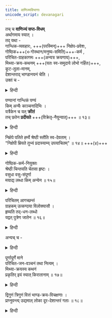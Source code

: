 ```yaml
---
title: वाणिज्यविभागाः
unicode_script: devanagari
---
```


तच् च **वाणिज्यं सप्त-विधम्**  
अर्थागमाय स्यात् ।  
तद् यथा -  
गान्धिक-व्यवहारः, +++(परस्मिन्)+++ निक्षेप-प्रवेशः,  
गोष्ठिक+++(←गोस्थान/मनुष्य-समिति)+++-कर्म ,  
परिचित-ग्राहकागमः +++(अन्यत्र क्रयणाय)+++,  
मिथ्या-क्रय-कथनम् +++(यतः स्व-समुदाये लोभो गर्हितः)+++,  
कूट-तुला-मानम्,  
देशान्तराद् भाण्डानयनं चेति ।  
उक्तं च -  

<details><summary>हिन्दी</summary>

धन की प्राप्ति के लिए सात प्रकार का वाणिज्य होता है । जैसे -  
( १ ) सुगन्धित द्रव्यों जड़ी-बुटी आदि का व्यवसाय,  
(२) निक्षेप-प्रवेश- अर्थात् दूसरे की वस्तु धरोहर रखना  
और उसे उसके बदले व्याज पर रुपया देना,  
( ३ ) गोष्ठिक ( गाय से सम्बन्धित ) कर्म  
अथवा गोष्ठिक कर्म अर्थात् समाज सम्बन्धी कर्म  
( समाज में मुखिया बनकर न्यायान्याय का विचार 'सामाजिक सेवा' करना )  
( ४ ) परिचित ग्राहकों को खींचना,  
(५) विक्री करते समय थोड़े मूल्य में खरीदी चीज का अधिक मूल्य बताना,  
( ६ ) तराजू तौलने में चालबाजी करना और  
( ७ ) दूसरे देश से वरंतन आदि वस्तुओं को लाना । 

कहा गया है कि- 
</details>


पण्यानां गान्धिकं पण्यं  
किम् अन्यैः काञ्चनादिभिः ।  
यत्रैकेन च यत् **क्रीतं**  
तच् छतेन **प्रदीयते** +++(विक्रेतृ-नैयून्यात्)+++ ॥ १३॥

<details><summary>हिन्दी</summary>

बेचने योग्य वस्तुओं में, सुगन्धित द्रव्यों, जड़ी-बूटी आदि का व्यापार सर्वोत्तम होता है, क्योंकि एक का खरीद कर सी का बेचा जाता है, तब अन्य सुवर्ण आदि वस्तुओं के व्यापार से क्या लाभ ।। १३ ।। 
</details>


निक्षेपे पतिते हर्म्ये श्रेष्ठी स्तौति स्व-देवताम् ।  
"निक्षेपी म्रियते तुभ्यं प्रदास्याम्य् उपयाचितम्" ॥ १४॥ +++(४)+++

<details><summary>हिन्दी</summary>

धरोहर घर में आ जाने पर सेठ अपने कुलदेवता से प्रार्थना करता है कि यदि धरोहर रखने वाला मर जाय तो मैं आपकी अभिलषित वस्तु से पूजा करूंगा ।। १४ ।। 
</details>


गोष्ठिक-कर्म-नियुक्तः  
श्रेष्ठी चिन्तयति चेतसा हृष्टः ।  
वसुधा वसु-संपूर्णा  
मयाद्य लब्धा किम् अन्येन ॥ १५॥  

<details><summary>हिन्दी</summary>

गोष्ठिक कर्म ( गाय-बैल के व्यापार में लगा हुआ सेठ प्रफुल्लित मन से विचार करता है कि धन से परिपूर्ण पृथ्वी की प्राप्ति मैंने आज की है । मुझे अब अन्य वस्तु से क्या प्रयोजन है ।। १५ ।। 
</details>


परिचितम् आगच्छन्तं  
ग्राहकम् उत्कण्ठया विलोक्यासौ ।  
हृष्यति तद्-धन-लब्धो  
यद्वत् पुत्रेण जातेन ॥ १६॥  

<details><summary>हिन्दी</summary>

परिचित ग्राहकों को आते हुए उत्कण्ठा से देखकर व्यापारी उसके धन पर आँख गड़ा कर इस प्रकार प्रसन्न होता है,  
जिस प्रकार उसके यहाँ पुत्र उत्पन्न हुआ हो ।। १६ ।। 
</details>


अन्यच् च -  

<details><summary>हिन्दी</summary>

और भी—
</details>


पूर्णापूर्णे माने  
परिचित-जन-वञ्चनं तथा नित्यम् ।  
मिथ्या-क्रयस्य कथनं  
प्रकृतिर् इयं स्यात् किरातानाम् ॥ १७॥  

<details><summary>हिन्दी</summary>

और भी कम और पूरा तोल कर  
प्रतिदिन परिचित लोगों को ठगना  
और असत्य भाव बतलाना -  
यह किरातों ( किराना के व्यापारियों या जङ्गलियों ) का स्वभाव है ।। १७॥ 
</details>


द्विगुणं त्रिगुणं वित्तं भाण्ड-क्रय-विचक्षणाः ।  
प्राप्नुवन्त्य् उद्यमाल् लोका दूर-देशान्तरं गताः ॥ १८॥

<details><summary>हिन्दी</summary>

बरतनों के बेचने में चतुर मनुष्य दूसरे दूर देश में जाकर उद्योग द्वारा दूना तिगुना धन प्राप्त कर लेते हैं ॥ १८ ॥ 
</details>
